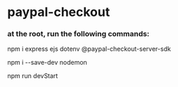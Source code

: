 # paypal-checkout

### at the root, run the following commands:
npm i express ejs dotenv @paypal-checkout-server-sdk 

npm i --save-dev nodemon 

npm run devStart 



